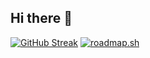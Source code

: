 ## Hi there 👋

[![GitHub Streak](https://github-readme-streak-stats.herokuapp.com?user=GuilhermeTavares13&theme=dark)](https://git.io/streak-stats)
[![roadmap.sh](https://roadmap.sh/card/tall/676dbd9270129741a86d63e4?variant=dark)](https://roadmap.sh)
